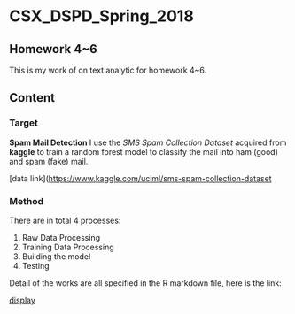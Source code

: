 # CSX_DSPD_Spring_2018

## Homework 4~6
This is my work of on text analytic for homework 4~6.

## Content
### Target
**Spam Mail Detection**
I use the *SMS Spam Collection Dataset* acquired from **kaggle** to train a random forest model to classify the mail into ham (good) and spam (fake) mail.
 
[data link](https://www.kaggle.com/uciml/sms-spam-collection-dataset

### Method
There are in total 4 processes:
<ol>
<li>Raw Data Processing</li>
<li>Training Data Processing</li>
<li>Building the model</li>
<li>Testing</li>
</ol>
Detail of the works are all specified in the R markdown file, here is the link: 
 
[display](https://dasvision0212.github.io/)
